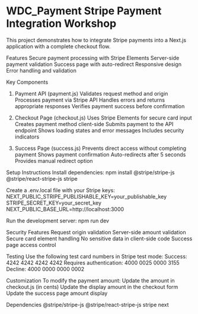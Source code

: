 # WDC_Payment Stripe Payment Integration Workshop
This project demonstrates how to integrate Stripe payments into a Next.js application with a complete checkout flow.

Features
Secure payment processing with Stripe Elements
Server-side payment validation
Success page with auto-redirect
Responsive design
Error handling and validation

Key Components
1. Payment API (payment.js)
Validates request method and origin
Processes payment via Stripe API
Handles errors and returns appropriate responses
Verifies payment success before confirmation

2. Checkout Page (checkout.js)
Uses Stripe Elements for secure card input
Creates payment method client-side
Submits payment to the API endpoint
Shows loading states and error messages
Includes security indicators

3. Success Page (success.js)
Prevents direct access without completing payment
Shows payment confirmation
Auto-redirects after 5 seconds
Provides manual redirect option

Setup Instructions
Install dependencies:
npm install @stripe/stripe-js @stripe/react-stripe-js stripe

Create a .env.local file with your Stripe keys:
NEXT_PUBLIC_STRIPE_PUBLISHABLE_KEY=your_publishable_key
STRIPE_SECRET_KEY=your_secret_key
NEXT_PUBLIC_BASE_URL=http://localhost:3000

Run the development server:
npm run dev

Security Features
Request origin validation
Server-side amount validation
Secure card element handling
No sensitive data in client-side code
Success page access control

Testing
Use the following test card numbers in Stripe test mode:
Success: 4242 4242 4242 4242
Requires authentication: 4000 0025 0000 3155
Decline: 4000 0000 0000 0002

Customization
To modify the payment amount:
Update the amount in checkout.js (in cents)
Update the display amount in the checkout form
Update the success page amount display

Dependencies
@stripe/stripe-js
@stripe/react-stripe-js
stripe
next

